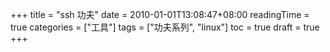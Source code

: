 +++
title = "ssh 功夫"
date = 2010-01-01T13:08:47+08:00
readingTime = true
categories = ["工具"]
tags = ["功夫系列", "linux"]
toc = true
draft = true
+++

<!--more-->
